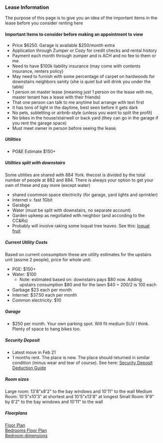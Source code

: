 ### Lease Information

The purpose of this page is to give you an idea of the important items in the lease before you consider renting here

#### Important Items to consider before making an appointment to view

* Price $6250. Garage is available $250/month extra
* Application through Zumper or Cozy for credit checks and rental history
* Payment each month through zumper and is ACH and no fee to them or me.
* Need to have $100k liability insurance (may come with contents insurance, renters policy)
* May need to furnish with some percentage of carpet on hardwoods for downstairs neighbors sanity (she is quiet but will drink you under the table)
* 1 person on master lease (meaning just 1 person on the lease with me, master tenant has a lease with their friends)
* That one person can talk to me anytime but arrange with text first
* It has tons of light in the daytime, best seen before it gets dark
* No pets, subletting or airbnb-style (unless you want to split the profit)
* No bikes in the house/stairwell or back yard (they can go in the garage if you rent the garage space)
* Must meet owner in person before seeing the lease.

##### Utilities

* PG&E Estimate $150+

##### Utilities split with downstairs
Some utilities are shared with 884 York. thecost is divided by the total number of people at 882 and 884.
There is always your option to get your own of these and pay more (except water)

* shared coommon space electricity (for garage, yard lights and sprinkler)
* Internet v. fast 1Gbit
* Garabge
* Water (must be split with downstairs, no separate account)
* Garden upkeep as negotiated with neighbor (and according to the CC&Rs)
* Probably will involve raking some loquat tree leaves. See this: <a href="https://www.orlandosentinel.com/news/os-xpm-2007-03-25-orsimply25-story.html">loquat fruit</a>

##### Current Utility Costs
Based on current consumptom these are utility estimates for the upstairs unit (assme 2 people), price for whole unit:

* PGE: $150+ 
* Water: $100
	* Note: estimated based on: downstairs pays $80 now. Adding upstairs consumption $80 and for the lawn $40 = 200/2 is 100 each
* Garbage $23 each per month
* Internet: $37.50 each per month
* Common electricity: $10

##### Garage

* $250 per month. Your own parking spot. Will fit medium SUV I think. Plenty of space to hang bikes too.

##### Security Deposit

* Latest move in Feb 21
* 1 months rent. The place is new. The place should returned in similar condition (minus wear and tear of course). See here: <a href="https://www.bornstein.law/wp-content/uploads/2018/02/Downloads-Security-Deposit-Deduction-Guide.pdf">Security Deposit Deduction Guide</a>

##### Room sizes

Large room:  13'8"x8'2" to the bay windows and 10'11" to the wall
Medium Room: 10'5"x10'3" at shortest and 10'5"x13'8" at longest
Small Room:  9'9" by 8'2" to the bay windows and 10'11" to the wall

##### Floorplans

<a href="floor_plan.png">Floor Plan</a></br>
<a href="floor_plan_blowup.png">Bedrooms Floor Plan</a></br>
<a href="bedroom_dimensions.jpg">Bedroom dimensions</a></br>

